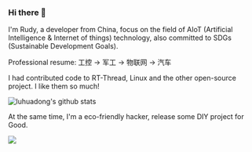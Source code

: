 ### Hi there 👋

<!--
**luhuadong/luhuadong** is a ✨ _special_ ✨ repository because its `README.md` (this file) appears on your GitHub profile.

Here are some ideas to get you started:

- 🔭 I’m currently working on ...
- 🌱 I’m currently learning ...
- 👯 I’m looking to collaborate on ...
- 🤔 I’m looking for help with ...
- 💬 Ask me about ...
- 📫 How to reach me: ...
- 😄 Pronouns: ...
- ⚡ Fun fact: ...
-->

I'm Rudy, a developer from China, focus on the field of AIoT (Artificial Intelligence & Internet of things) technology, also committed to SDGs (Sustainable Development Goals).

Professional resume: 工控 -> 军工 -> 物联网 -> 汽车

I had contributed code to RT-Thread, Linux and the other open-source project. I like them so much!

![luhuadong's github stats](https://github-readme-stats.vercel.app/api?username=luhuadong)

At the same time, I'm a eco-friendly hacker, release some DIY project for Good.

![](https://static.getiot.tech/SDGs-poster-768x456.png)

